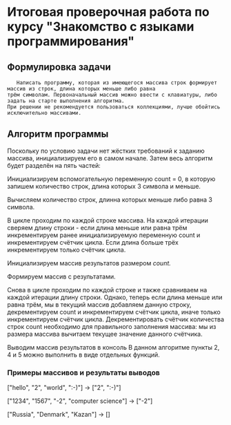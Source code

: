 # Итоговая проверочная работа по курсу "Знакомство с языками программирования"
## Формулировка задачи
~~~
   Написать программу, которая из имеющегося массива строк формирует массив из строк, длина которых меньше либо равна 
трём символам. Первоначальный массив можно ввести с клавиатуры, либо задать на старте выполнения алгоритма.
При решении не рекомендуется пользоваться коллекциями, лучше обойтись исключительно массивами.

~~~

## Алгоритм программы
Поскольку по условию задачи нет жёстких требований к заданию массива, инициализируем его в самом начале. Затем весь алгоритм будет разделён на пять частей:

Инициализируем вспомогательную переменную count = 0, в которую запишем количество строк, длина которых 3 символа и меньше.

Вычисляем количество строк, длинна которых меньше либо равна 3 символа.

В цикле проходим по каждой строке массива. На каждой итерации сверяем длину строки - если длина меньше или равна трём инкрементируем ранее инициализируемую переменную count и инкрементируем счётчик цикла. Если длина больше трёх инкрементируем только счётчик цикла.

Инициализируем массив результатов размером *_count._*

Формируем массив с результатами.

Снова в цикле проходим по каждой строке и также сравниваем на каждой итерации длину строки. Однако, теперь если длина меньше или равна трём, мы в текущий массив добавляем данную строку, декрементируем count и инкрементируем счётчик цикла, иначе только инкрементируем счётчик цикла. Декрементировать счётчик количества строк count необходимо для правильного заполнения массива: мы из размера массива вычитаем текущее значение данного счётчика.

Выводим массив результатов в консоль
В данном алгоритме пункты 2, 4 и 5 можно выполнить в виде отдельных функций.

### Примеры массивов и результаты выводов
["hello", "2", "world", ":-)"] -> ["2", ":-)"]

["1234", "1567", "-2", "computer science"] -> ["-2"]

["Russia", "Denmark", "Kazan"] -> []